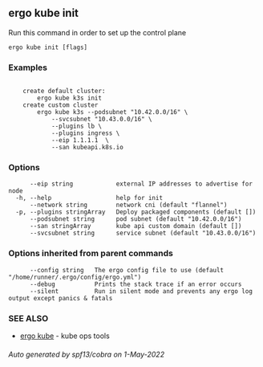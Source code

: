 ## ergo kube init

Run this command in order to set up the control plane

```
ergo kube init [flags]
```

### Examples

```

	create default cluster:
		ergo kube k3s init
	create custom cluster
		ergo kube k3s --podsubnet "10.42.0.0/16" \
 			--svcsubnet "10.43.0.0/16" \
			--plugins lb \
			--plugins ingress \
			--eip 1.1.1.1  \
			--san kubeapi.k8s.io

```

### Options

```
      --eip string            external IP addresses to advertise for node
  -h, --help                  help for init
      --network string        network cni (default "flannel")
  -p, --plugins stringArray   Deploy packaged components (default [])
      --podsubnet string      pod subnet (default "10.42.0.0/16")
      --san stringArray       kube api custom domain (default [])
      --svcsubnet string      service subnet (default "10.43.0.0/16")
```

### Options inherited from parent commands

```
      --config string   The ergo config file to use (default "/home/runner/.ergo/config/ergo.yml")
      --debug           Prints the stack trace if an error occurs
      --silent          Run in silent mode and prevents any ergo log output except panics & fatals
```

### SEE ALSO

* [ergo kube](ergo_kube.md)	 - kube ops tools

###### Auto generated by spf13/cobra on 1-May-2022
